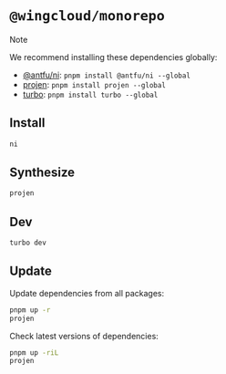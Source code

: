 # `@wingcloud/monorepo`

> [!NOTE]
> We recommend installing these dependencies globally:
>
> - [@antfu/ni](https://github.com/antfu/ni): `pnpm install @antfu/ni --global`
> - [projen](https://github.com/projen/projen): `pnpm install projen --global`
> - [turbo](https://github.com/vercel/turbo): `pnpm install turbo --global`

## Install

```sh
ni
```

## Synthesize

```sh
projen
```

## Dev

```sh
turbo dev
```

## Update

Update dependencies from all packages:

```sh
pnpm up -r
projen
```

Check latest versions of dependencies:

```sh
pnpm up -riL
projen
```
